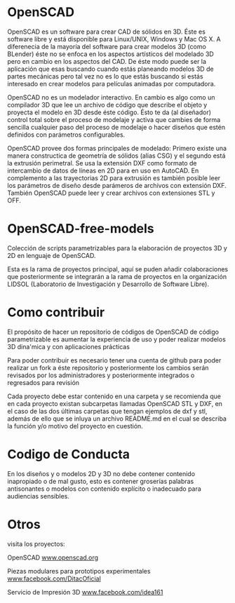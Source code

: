 
# OpenSCAD

OpenSCAD es un software para crear CAD de sólidos en 3D. Éste es software libre y está disponible para Linux/UNIX, Windows y Mac OS X. A diferenecia de la mayoría del software para crear modelos 3D (como BLender) éste no se enfoca en los aspectos artísticos del modelado 3D pero en cambio en los aspectos del CAD. De éste modo puede ser la aplicación que esas buscando cuando estás planeando modelos 3D de partes mecánicas pero tal vez no es lo que estás buscando si estás interesado en crear modelos para películas animadas por computadora.

OpenSCAD no es un modelador interactivo. En cambio es algo como un compilador 3D que lee un archivo de código que describe el objeto y proyecta el modelo en 3D desde éste código. Ésto te da (al diseñador) control total sobre el proceso de modelaje y activa que cambies de forma sencilla cualquier paso del proceso de modelaje o hacer diseños que estén definidos con parámetros configurables.

OpenSCAD provee dos formas principales de modelado: Primero existe una manera constructica de geometría de sólidos (alias CSG) y el segundo está la extrusión perimetral. Se usa la extensión DXF como formato de intercambio de datos de líneas en 2D para en uso en AutoCAD. En complemento a las trayectorias 2D para extrusión es también posible leer los parámetros de diseño desde parámeros de archivos con extensión DXF. También OpenSCAD puede leer y crear archivos con extensiones STL y OFF.

# OpenSCAD-free-models

Colección de scripts parametrizables para la elaboración de proyectos 3D y 2D en lenguaje de OpenSCAD.

Esta es la rama de proyectos principal, aquí se puden añadir colaboraciones que posteriormente se integrarán a la rama de proyectos en la organización LIDSOL (Laboratorio de Investigación y Desarrollo de Software Libre).

# Como contribuir

El propósito de hacer un repositorio de códigos de OpenSCAD de código parametrizable es aumentar la experiencia de uso y poder realizar modelos 3D dina'mica y con aplicaciones prácticas

Para poder contribuir es necesario tener una cuenta de github para poder realizar un fork a éste repositorio y posteriormente los cambios serán revisados por los administradores y posteriormente integrados o regresados para revisión

Cada proyecto debe estar contenido en una carpeta y se recomienda que en cada proyecto existan subcarpetas llamadas OpenSCAD STL y DXF, en el caso de las dos últimas carpetas que tengan ejemplos de dxf y stl, además de ello que se inluya un archivo README.md en el cual se describa la función y/o motivo del proyecto en cuestión.

# Codigo de Conducta

En los diseños y o modelos 2D y 3D no debe contener contenido inapropiado o de mal gusto, esto es contener groserías palabras antisonantes o modelos con contenido explícito o inadecuado para audiencias sensibles.

# Otros

visita los proyectos:

OpenSCAD
www.openscad.org

Piezas modulares para prototipos experimentales
www.facebook.com/DitacOficial

Servicio de Impresión 3D
www.facebook.com/idea161

